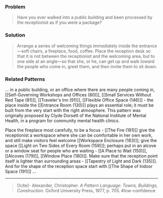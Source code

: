 ### Problem
>Have you ever walked into a public building and been processed by the receptionist as if you were a package?

### Solution
>Arrange a series of welcoming things immediately inside the entrance—soft chairs, a fireplace, food, coffee. Place the reception desk so that it is not between the receptionist and the welcoming area, but to one side at an angle—so that she, or he, can get up and walk toward the people who come in, greet them, and then invite them to sit down.

### Related Patterns
... in a public building, or an office where there are many people coming in, [[Self-Governing Workshops and Offices (80)]], [[Small Services Without Red Tape (81)]], [[Traveler's Inn (91)]], [[Flexible Office Space (146)]] - the place inside the [[Entrance Room (130)]] plays an essential role; it must be built from the very start with the right atmosphere. This pattern was originally proposed by Clyde Dorsett of the National Institute of Mental Health, in a program for community mental health clinics.

Place the fireplace most carefully, to be a focus - [[The Fire (181)]] give the receptionist a workspace where she can be comfortable in her own work, and still make visitors feel welcome [[Workspace Enclosure (183)]]; give the space [[Light on Two Sides of Every Room (159)]]; perhaps put in an alcove or a window seat for people who are waiting - [[A Place to Wait (150)]], [[Alcoves (179)]], [[Window Place (180)]]. Make sure that the reception point itself is lighter than surrounding areas - [[Tapestry of Light and Dark (135)]]. And for the shape of the reception space start with [[The Shape of Indoor Space (191)]] ...

---
> [!cite]- Alexander, Christopher. _A Pattern Language: Towns, Buildings, Construction_. Oxford University Press, 1977, p. 705.
> #low-confidence 